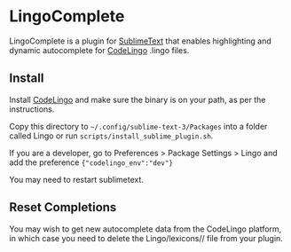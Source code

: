 LingoComplete
=========

LingoComplete is a plugin for [SublimeText](http://www.sublimetext.com/) that enables highlighting and dynamic autocomplete for [CodeLingo](https://github.com/codelingo/lingo) .lingo files.

Install
-------

Install [CodeLingo](https://github.com/codelingo/lingo) and make sure the binary is on your path, as per the instructions.

Copy this directory to `~/.config/sublime-text-3/Packages` into a folder called Lingo or run `scripts/install_sublime_plugin.sh`.

If you are a developer, go to Preferences > Package Settings > Lingo and add the preference `{"codelingo_env":"dev"}`

You may need to restart sublimetext.

Reset Completions
-------

You may wish to get new autocomplete data from the CodeLingo platform, in which case you need to delete the Lingo/lexicons/<owner>/<name> file from your plugin.
